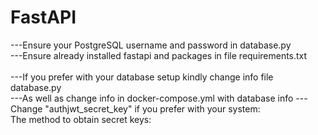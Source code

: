 # FastAPI
---Ensure your PostgreSQL username and password in database.py</br>
---Ensure already installed fastapi and packages in file requirements.txt</br>
</br>
---If you prefer with your database setup kindly change info file database.py</br>
---As well as change info in docker-compose.yml with database info
---Change "authjwt_secret_key" if you prefer with your system:</br>
The method to obtain secret keys:</br>

